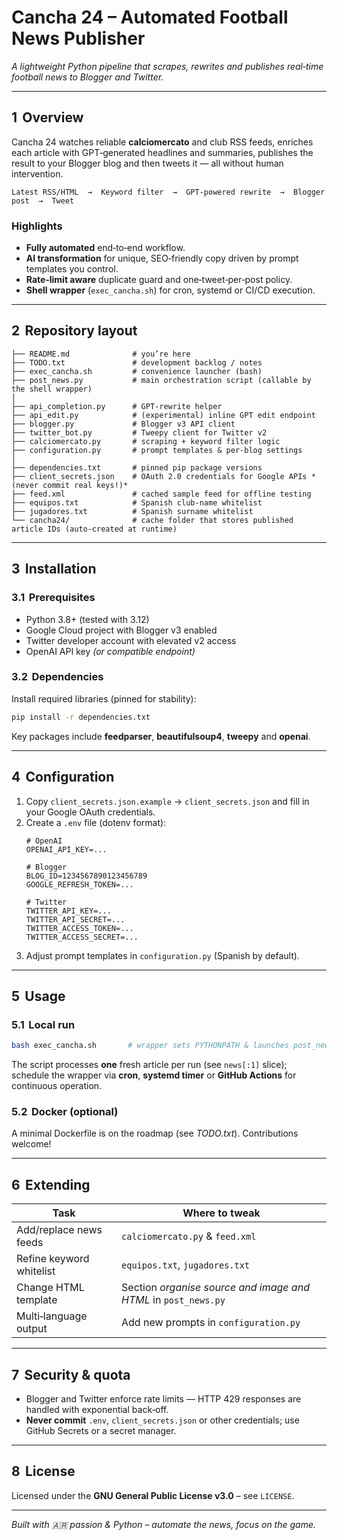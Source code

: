 # Cancha 24 – Automated Football News Publisher

*A lightweight Python pipeline that scrapes, rewrites and publishes real‑time football news to Blogger and Twitter.*

---

## 1  Overview
Cancha 24 watches reliable **calciomercato** and club RSS feeds, enriches each article with GPT‑generated headlines and summaries, publishes the result to your Blogger blog and then tweets it — all without human intervention.

```
Latest RSS/HTML  →  Keyword filter  →  GPT‑powered rewrite  →  Blogger post  →  Tweet
```

### Highlights
- **Fully automated** end‑to‑end workflow.
- **AI transformation** for unique, SEO‑friendly copy driven by prompt templates you control.
- **Rate‑limit aware** duplicate guard and one‑tweet‑per‑post policy.
- **Shell wrapper** (`exec_cancha.sh`) for cron, systemd or CI/CD execution.

---

## 2  Repository layout
```
├── README.md              # you’re here
├── TODO.txt               # development backlog / notes
├── exec_cancha.sh         # convenience launcher (bash)
├── post_news.py           # main orchestration script (callable by the shell wrapper)
│
├── api_completion.py      # GPT‑rewrite helper
├── api_edit.py            # (experimental) inline GPT edit endpoint
├── blogger.py             # Blogger v3 API client
├── twitter_bot.py         # Tweepy client for Twitter v2
├── calciomercato.py       # scraping + keyword filter logic
├── configuration.py       # prompt templates & per‑blog settings
│
├── dependencies.txt       # pinned pip package versions
├── client_secrets.json    # OAuth 2.0 credentials for Google APIs *(never commit real keys!)*
├── feed.xml               # cached sample feed for offline testing
├── equipos.txt            # Spanish club‑name whitelist
├── jugadores.txt          # Spanish surname whitelist
└── cancha24/              # cache folder that stores published article IDs (auto‑created at runtime)
```

---

## 3  Installation

### 3.1  Prerequisites
- Python 3.8+ (tested with 3.12)
- Google Cloud project with Blogger v3 enabled
- Twitter developer account with elevated v2 access
- OpenAI API key *(or compatible endpoint)*

### 3.2  Dependencies
Install required libraries (pinned for stability):
```bash
pip install -r dependencies.txt
```
Key packages include **feedparser**, **beautifulsoup4**, **tweepy** and **openai**.

---

## 4  Configuration
1. Copy `client_secrets.json.example` → `client_secrets.json` and fill in your Google OAuth credentials.
2. Create a `.env` file (dotenv format):
   ```
   # OpenAI
   OPENAI_API_KEY=...

   # Blogger
   BLOG_ID=1234567890123456789
   GOOGLE_REFRESH_TOKEN=...

   # Twitter
   TWITTER_API_KEY=...
   TWITTER_API_SECRET=...
   TWITTER_ACCESS_TOKEN=...
   TWITTER_ACCESS_SECRET=...
   ```
3. Adjust prompt templates in `configuration.py` (Spanish by default).

---

## 5  Usage
### 5.1  Local run
```bash
bash exec_cancha.sh       # wrapper sets PYTHONPATH & launches post_news.py
```
The script processes **one** fresh article per run (see `news[:1]` slice); schedule the wrapper via **cron**, **systemd timer** or **GitHub Actions** for continuous operation.

### 5.2  Docker (optional)
A minimal Dockerfile is on the roadmap (see *TODO.txt*). Contributions welcome!

---

## 6  Extending
| Task | Where to tweak |
|------|----------------|
| Add/replace news feeds | `calciomercato.py` & `feed.xml` |
| Refine keyword whitelist | `equipos.txt`, `jugadores.txt` |
| Change HTML template | Section *organise source and image and HTML* in `post_news.py` |
| Multi‑language output | Add new prompts in `configuration.py` |

---

## 7  Security & quota
- Blogger and Twitter enforce rate limits — HTTP 429 responses are handled with exponential back‑off.
- **Never commit** `.env`, `client_secrets.json` or other credentials; use GitHub Secrets or a secret manager.

---

## 8  License
Licensed under the **GNU General Public License v3.0** – see `LICENSE`.

---

*Built with 🇦🇷 passion & Python – automate the news, focus on the game.*

